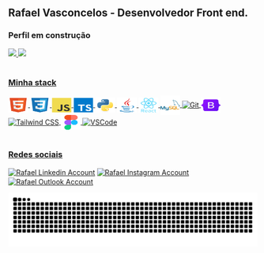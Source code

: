 
## Rafael Vasconcelos - Desenvolvedor Front end.
### Perfil em construção

<div>
  <a href="https://github.com/rafael-vas">
  <img height="180em" src="https://github-readme-stats.vercel.app/api?username=rafael-vas&show_icons=true&theme=tokyonight&include_all_commits=true&count_private=true"/>
  <img height="180em" src="https://github-readme-stats.vercel.app/api/top-langs/?username=rafael-vas&layout=compact&langs_count=6&theme=tokyonight"/>
</div>
    
<br>

### Minha stack
<div align="left">
    <img align="center" alt="HTML" height="30" width="40" src="https://raw.githubusercontent.com/devicons/devicon/master/icons/html5/html5-original.svg">
    <img align="center" alt="CSS" height="30" width="40" src="https://raw.githubusercontent.com/devicons/devicon/master/icons/css3/css3-original.svg">
    <img align="center" alt="JavaScript" height="30" width="40" src="https://raw.githubusercontent.com/devicons/devicon/master/icons/javascript/javascript-original.svg">
    <img align="center" alt="TypeScript" height="30" width="40" src="https://raw.githubusercontent.com/devicons/devicon/master/icons/typescript/typescript-original.svg">
    <img align="center" alt="Python" height="30" width="40" src="https://raw.githubusercontent.com/devicons/devicon/master/icons/python/python-original.svg">
    <img align="center" alt="Java" height="30" width="40" src="https://raw.githubusercontent.com/devicons/devicon/master/icons/java/java-original.svg">
    <img align="center" alt="React" height="30" width="40" src="https://raw.githubusercontent.com/devicons/devicon/master/icons/react/react-original-wordmark.svg">
    <img align="center" alt="MySQL" src="https://raw.githubusercontent.com/devicons/devicon/master/icons/mysql/mysql-original-wordmark.svg" alt="mysql" width="40" height="40"/>
    <img align="center" alt="Git" height="30" width="40" src="https://cdn.jsdelivr.net/gh/devicons/devicon/icons/git/git-original.svg"/>
    <img align="center" alt="Bootstrap" height="30" width="40" src="https://raw.githubusercontent.com/devicons/devicon/master/icons/bootstrap/bootstrap-original.svg">
    <img align="center" alt="Tailwind CSS" height="30" width="40" src="https://cdn.jsdelivr.net/gh/devicons/devicon/icons/tailwindcss/tailwindcss-original.svg">
    <img align="center" alt="Figma" height="30" width="40" src="https://raw.githubusercontent.com/devicons/devicon/master/icons/figma/figma-original.svg">
    <img align="center" alt="VSCode" height="30" width="40" src="https://cdn.jsdelivr.net/gh/devicons/devicon/icons/vscode/vscode-original-wordmark.svg">
</div>
 
 <br>
 
  ### Redes sociais
 
<div> 
  <a href="https://www.linkedin.com/in/rafaelvas/" target="_blank"><img align="center" alt="Rafael Linkedin Account" src="https://img.shields.io/badge/LinkedIn-0077B5?style=for-the-badge&logo=linkedin&logoColor=white"></a>
  <a href="https://www.instagram.com/hafavasconcelos/" target="_blank"><img align="center" alt="Rafael Instagram Account" src="https://img.shields.io/badge/Instagram-%23E4405F.svg?style=for-the-badge&logo=Instagram&logoColor=white"></a>
  <a href="mailto:rafaelvas2011@hotmail.com" target="_blank"><img align="center" alt="Rafael Outlook Account" src="https://img.shields.io/badge/Microsoft_Outlook-0078D4?style=for-the-badge&logo=microsoft-outlook&logoColor=white"></a>
</div>

![Snake animation](https://github.com/rafael-vas/rafael-vas/blob/output/github-contribution-grid-snake.svg)
